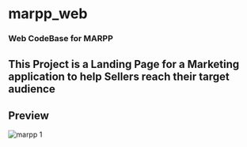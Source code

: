 # marpp_web

### Web CodeBase for MARPP

## This Project is a Landing Page for a Marketing application to help Sellers reach their target audience

## Preview
![marpp 1](https://user-images.githubusercontent.com/61213263/164949155-28ae8dbf-3e92-4f7a-9a4b-00341e1e6d26.png)
